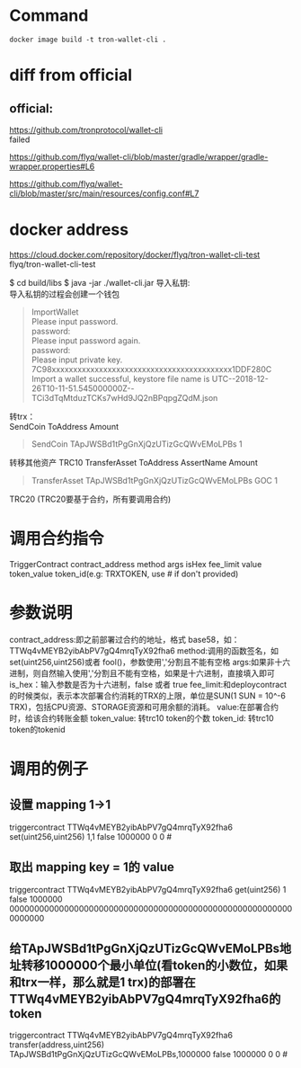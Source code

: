 # Command 

`docker image build -t tron-wallet-cli .`


# diff from official
## official:  
https://github.com/tronprotocol/wallet-cli  
failed

https://github.com/flyq/wallet-cli/blob/master/gradle/wrapper/gradle-wrapper.properties#L6

https://github.com/flyq/wallet-cli/blob/master/src/main/resources/config.conf#L7  



# docker address
https://cloud.docker.com/repository/docker/flyq/tron-wallet-cli-test
flyq/tron-wallet-cli-test


$ cd build/libs
$ java -jar ./wallet-cli.jar
导入私钥:   
导入私钥的过程会创建一个钱包   
> ImportWallet   
Please input password.   
password:   
Please input password again.   
password:  
Please input private key.  
7C98xxxxxxxxxxxxxxxxxxxxxxxxxxxxxxxxxxxxxxxxxx1DDF280C  
Import a wallet successful, keystore file name is UTC--2018-12-26T10-11-51.545000000Z--TCi3dTqMtduzTCKs7wHd9JQ2nBPqpgZQdM.json   

转trx：  
SendCoin ToAddress Amount   
> SendCoin TApJWSBd1tPgGnXjQzUTizGcQWvEMoLPBs 1   

转移其他资产  TRC10
TransferAsset ToAddress AssertName Amount   
> TransferAsset TApJWSBd1tPgGnXjQzUTizGcQWvEMoLPBs GOC 1   

TRC20 (TRC20要基于合约，所有要调用合约)
# 调用合约指令
TriggerContract contract_address method args isHex fee_limit value token_value token_id(e.g: TRXTOKEN, use # if don't provided)

# 参数说明
contract_address:即之前部署过合约的地址，格式 base58，如：TTWq4vMEYB2yibAbPV7gQ4mrqTyX92fha6
method:调用的函数签名，如set(uint256,uint256)或者 fool()，参数使用','分割且不能有空格
args:如果非十六进制，则自然输入使用','分割且不能有空格，如果是十六进制，直接填入即可
is_hex：输入参数是否为十六进制，false 或者 true
fee_limit:和deploycontract的时候类似，表示本次部署合约消耗的TRX的上限，单位是SUN(1 SUN = 10^-6 TRX)，包括CPU资源、STORAGE资源和可用余额的消耗。
value:在部署合约时，给该合约转账金额
token_value: 转trc10 token的个数
token_id: 转trc10 token的tokenid

# 调用的例子
## 设置 mapping 1->1
triggercontract TTWq4vMEYB2yibAbPV7gQ4mrqTyX92fha6 set(uint256,uint256) 1,1 false 1000000 0 0 #

## 取出 mapping key = 1的 value
triggercontract TTWq4vMEYB2yibAbPV7gQ4mrqTyX92fha6 get(uint256) 1 false 1000000  0000000000000000000000000000000000000000000000000000000000000000

## 给TApJWSBd1tPgGnXjQzUTizGcQWvEMoLPBs地址转移1000000个最小单位(看token的小数位，如果和trx一样，那么就是1 trx)的部署在TTWq4vMEYB2yibAbPV7gQ4mrqTyX92fha6的token   
triggercontract TTWq4vMEYB2yibAbPV7gQ4mrqTyX92fha6 transfer(address,uint256) TApJWSBd1tPgGnXjQzUTizGcQWvEMoLPBs,1000000 false 1000000 0 0 #
